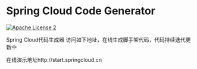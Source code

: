 # Spring Cloud Code Generator
[![Apache License 2](https://img.shields.io/badge/license-ASF2-blue.svg)](https://www.apache.org/licenses/LICENSE-2.0.txt)

Spring Cloud代码生成器
访问如下地址，在线生成脚手架代码，代码持续迭代更新中

在线演示地址http://start.springcloud.cn
